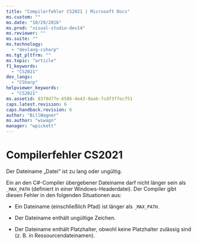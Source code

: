 ```yaml
---
title: "Compilerfehler CS2021 | Microsoft Docs"
ms.custom: ""
ms.date: "10/29/2016"
ms.prod: "visual-studio-dev14"
ms.reviewer: ""
ms.suite: ""
ms.technology: 
  - "devlang-csharp"
ms.tgt_pltfrm: ""
ms.topic: "article"
f1_keywords: 
  - "CS2021"
dev_langs: 
  - "CSharp"
helpviewer_keywords: 
  - "CS2021"
ms.assetid: 8379d77e-6586-4e43-9aab-7cdf3ffecf51
caps.latest.revision: 6
caps.handback.revision: 6
author: "BillWagner"
ms.author: "wiwagn"
manager: "wpickett"
---
```

# Compilerfehler CS2021
Der Dateiname „Datei“ ist zu lang oder ungültig.  
  
 Ein an den C\#\-Compiler übergebener Dateiname darf nicht länger sein als `_MAX_PATH` \(definiert in einer Windows\-Headerdatei\). Der Compiler gibt diesen Fehler in den folgenden Situationen aus:  
  
-   Ein Dateiname \(einschließlich Pfad\) ist länger als `_MAX_PATH`.  
  
-   Der Dateiname enthält ungültige Zeichen.  
  
-   Der Dateiname enthält Platzhalter, obwohl keine Platzhalter zulässig sind \(z. B. in Ressourcendateinamen\).